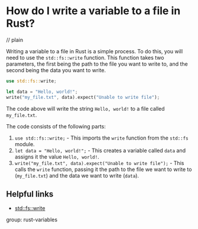 # How do I write a variable to a file in Rust?
// plain

Writing a variable to a file in Rust is a simple process. To do this, you will need to use the `std::fs::write` function. This function takes two parameters, the first being the path to the file you want to write to, and the second being the data you want to write.

```rust
use std::fs::write;

let data = "Hello, world!";
write("my_file.txt", data).expect("Unable to write file");
```

The code above will write the string `Hello, world!` to a file called `my_file.txt`.

The code consists of the following parts:

1. `use std::fs::write;` - This imports the `write` function from the `std::fs` module.
2. `let data = "Hello, world!";` - This creates a variable called `data` and assigns it the value `Hello, world!`.
3. `write("my_file.txt", data).expect("Unable to write file");` - This calls the `write` function, passing it the path to the file we want to write to (`my_file.txt`) and the data we want to write (`data`).

## Helpful links

- [std::fs::write](https://doc.rust-lang.org/std/fs/fn.write.html)

group: rust-variables